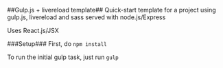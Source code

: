 ##Gulp.js + livereload template##
Quick-start template for a project using gulp.js, livereload and sass served with node.js/Express

Uses React.js/JSX

###Setup###
First, do `npm install`

To run the initial gulp task, just run `gulp`